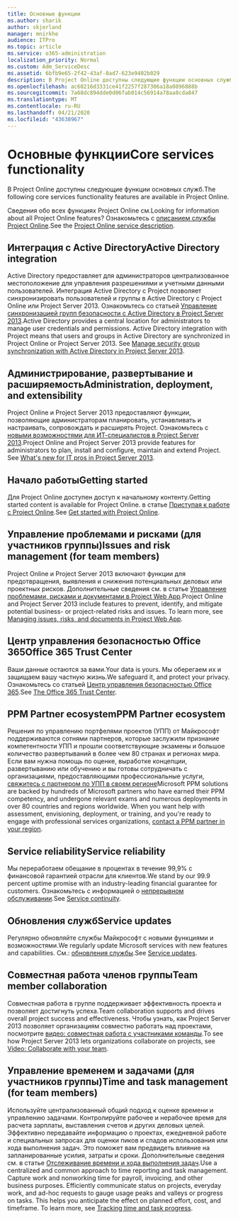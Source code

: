 ```yaml
---
title: Основные функции
ms.author: sharik
author: skjerland
manager: mnirkhe
audience: ITPro
ms.topic: article
ms.service: o365-administration
localization_priority: Normal
ms.custom: Adm_ServiceDesc
ms.assetid: 6bfb9e65-2f42-43af-8ad7-623e9402b029
description: В Project Online доступны следующие функции основных служб.
ms.openlocfilehash: ac60216d3331ce41f2257f287306a18a0896888b
ms.sourcegitcommit: 7a68dc894dde0d06fab014c56914a78aa8cda847
ms.translationtype: MT
ms.contentlocale: ru-RU
ms.lasthandoff: 04/21/2020
ms.locfileid: "43638967"
---
```

# <a name="core-services-functionality"></a><span data-ttu-id="a5e67-103">Основные функции</span><span class="sxs-lookup"><span data-stu-id="a5e67-103">Core services functionality</span></span>

<span data-ttu-id="a5e67-104">В Project Online доступны следующие функции основных служб.</span><span class="sxs-lookup"><span data-stu-id="a5e67-104">The following core services functionality features are available in Project Online.</span></span>
  
<span data-ttu-id="a5e67-105">Сведения обо всех функциях Project Online см.</span><span class="sxs-lookup"><span data-stu-id="a5e67-105">Looking for information about all Project Online features?</span></span> <span data-ttu-id="a5e67-106">Ознакомьтесь с [описанием службы Project Online](project-online-service-description.md).</span><span class="sxs-lookup"><span data-stu-id="a5e67-106">See the [Project Online service description](project-online-service-description.md).</span></span>
  
## <a name="active-directory-integration"></a><span data-ttu-id="a5e67-107">Интеграция с Active Directory</span><span class="sxs-lookup"><span data-stu-id="a5e67-107">Active Directory integration</span></span>

<span data-ttu-id="a5e67-p102">Active Directory предоставляет для администраторов централизованное местоположение для управления разрешениями и учетными данными пользователей. Интеграция Active Directory с Project позволяет синхронизировать пользователей и группы в Active Directory с Project Online или Project Server 2013. Ознакомьтесь со статьей [Управление синхронизацией групп безопасности с Active Directory в Project Server 2013](https://go.microsoft.com/fwlink/p/?LinkId=402631).</span><span class="sxs-lookup"><span data-stu-id="a5e67-p102">Active Directory provides a central location for administrators to manage user credentials and permissions. Active Directory integration with Project means that users and groups in Active Directory are synchronized in Project Online or Project Server 2013. See [Manage security group synchronization with Active Directory in Project Server 2013](https://go.microsoft.com/fwlink/p/?LinkId=402631).</span></span>
  
## <a name="administration-deployment-and-extensibility"></a><span data-ttu-id="a5e67-111">Администрирование, развертывание и расширяемость</span><span class="sxs-lookup"><span data-stu-id="a5e67-111">Administration, deployment, and extensibility</span></span>

<span data-ttu-id="a5e67-p103">Project Online и Project Server 2013 предоставляют функции, позволяющие администраторам планировать, устанавливать и настраивать, сопровождать и расширять Project. Ознакомьтесь с [новыми возможностями для ИТ-специалистов в Project Server 2013](https://go.microsoft.com/fwlink/p/?LinkId=272017).</span><span class="sxs-lookup"><span data-stu-id="a5e67-p103">Project Online and Project Server 2013 provide features for administrators to plan, install and configure, maintain and extend Project. See [What's new for IT pros in Project Server 2013](https://go.microsoft.com/fwlink/p/?LinkId=272017).</span></span>
  
## <a name="getting-started"></a><span data-ttu-id="a5e67-114">Начало работы</span><span class="sxs-lookup"><span data-stu-id="a5e67-114">Getting started</span></span>

<span data-ttu-id="a5e67-115">Для Project Online доступен доступ к начальному контенту.</span><span class="sxs-lookup"><span data-stu-id="a5e67-115">Getting started content is available for Project Online.</span></span> <span data-ttu-id="a5e67-116">в статье [Приступая к работе с Project Online](https://support.office.com/en-us/article/Get-started-with-Project-Online-E3E5F64F-ADA5-4F9D-A578-130B2D4E5F11?ui=en-US&amp;rs=en-US&amp;ad=US).</span><span class="sxs-lookup"><span data-stu-id="a5e67-116">See [Get started with Project Online](https://support.office.com/en-us/article/Get-started-with-Project-Online-E3E5F64F-ADA5-4F9D-A578-130B2D4E5F11?ui=en-US&amp;rs=en-US&amp;ad=US).</span></span>
  
## <a name="issues-and-risk-management-for-team-members"></a><span data-ttu-id="a5e67-117">Управление проблемами и рисками (для участников группы)</span><span class="sxs-lookup"><span data-stu-id="a5e67-117">Issues and risk management (for team members)</span></span>

<span data-ttu-id="a5e67-p105">Project Online и Project Server 2013 включают функции для предотвращения, выявления и снижения потенциальных деловых или проектных рисков. Дополнительные сведения см. в статье [Управление проблемами, рисками и документами в Project Web App](https://go.microsoft.com/fwlink/?LinkId=402634).</span><span class="sxs-lookup"><span data-stu-id="a5e67-p105">Project Online and Project Server 2013 include features to prevent, identify, and mitigate potential business- or project-related risks and issues. To learn more, see [Managing issues, risks, and documents in Project Web App](https://go.microsoft.com/fwlink/?LinkId=402634).</span></span>
  
## <a name="office-365-trust-center"></a><span data-ttu-id="a5e67-120">Центр управления безопасностью Office 365</span><span class="sxs-lookup"><span data-stu-id="a5e67-120">Office 365 Trust Center</span></span>

<span data-ttu-id="a5e67-121">Ваши данные остаются за вами.</span><span class="sxs-lookup"><span data-stu-id="a5e67-121">Your data is yours.</span></span> <span data-ttu-id="a5e67-122">Мы оберегаем их и защищаем вашу частную жизнь.</span><span class="sxs-lookup"><span data-stu-id="a5e67-122">We safeguard it, and protect your privacy.</span></span> <span data-ttu-id="a5e67-123">Ознакомьтесь со статьей [Центр управления безопасностью Office 365](https://go.microsoft.com/fwlink/?LinkId=402637).</span><span class="sxs-lookup"><span data-stu-id="a5e67-123">See [The Office 365 Trust Center](https://go.microsoft.com/fwlink/?LinkId=402637).</span></span>
  
## <a name="ppm-partner-ecosystem"></a><span data-ttu-id="a5e67-124">PPM Partner ecosystem</span><span class="sxs-lookup"><span data-stu-id="a5e67-124">PPM Partner ecosystem</span></span>

<span data-ttu-id="a5e67-p107">Решения по управлению портфелями проектов (УПП) от Майкрософт поддерживаются сотнями партнеров, которые заслужили признание компетентности УПП и прошли соответствующие экзамены и большое количество развертываний в более чем 80 странах и регионах мира. Если вам нужна помощь по оценке, выработке концепции, развертыванию или обучению и вы готовы сотрудничать с организациями, предоставляющими профессиональные услуги, [свяжитесь с партнером по УПП в своем регионе](https://go.microsoft.com/fwlink/p/?LinkId=272646)</span><span class="sxs-lookup"><span data-stu-id="a5e67-p107">Microsoft PPM solutions are backed by hundreds of Microsoft partners who have earned their PPM competency, and undergone relevant exams and numerous deployments in over 80 countries and regions worldwide. When you want help with assessment, envisioning, deployment, or training, and you're ready to engage with professional services organizations, [contact a PPM partner in your region](https://go.microsoft.com/fwlink/p/?LinkId=272646).</span></span>
  
## <a name="service-reliability"></a><span data-ttu-id="a5e67-127">Service reliability</span><span class="sxs-lookup"><span data-stu-id="a5e67-127">Service reliability</span></span>

<span data-ttu-id="a5e67-128">Мы переработаем обещание в процентах в течение 99,9% с финансовой гарантией отрасли для клиентов.</span><span class="sxs-lookup"><span data-stu-id="a5e67-128">We stand by our 99.9 percent uptime promise with an industry-leading financial guarantee for customers.</span></span> <span data-ttu-id="a5e67-129">Ознакомьтесь с информацией о [непрерывном обслуживании](https://go.microsoft.com/fwlink/?LinkId=402653).</span><span class="sxs-lookup"><span data-stu-id="a5e67-129">See [Service continuity](https://go.microsoft.com/fwlink/?LinkId=402653).</span></span>
  
## <a name="service-updates"></a><span data-ttu-id="a5e67-130">Обновления служб</span><span class="sxs-lookup"><span data-stu-id="a5e67-130">Service updates</span></span>

<span data-ttu-id="a5e67-131">Регулярно обновляйте службы Майкрософт с новыми функциями и возможностями.</span><span class="sxs-lookup"><span data-stu-id="a5e67-131">We regularly update Microsoft services with new features and capabilities.</span></span> <span data-ttu-id="a5e67-132">См.: [обновления службы](../office-365-platform-service-description/service-updates.md).</span><span class="sxs-lookup"><span data-stu-id="a5e67-132">See [Service updates](../office-365-platform-service-description/service-updates.md).</span></span>
  
## <a name="team-member-collaboration"></a><span data-ttu-id="a5e67-133">Совместная работа членов группы</span><span class="sxs-lookup"><span data-stu-id="a5e67-133">Team member collaboration</span></span>

<span data-ttu-id="a5e67-134">Совместная работа в группе поддерживает эффективность проекта и позволяет достигнуть успеха.</span><span class="sxs-lookup"><span data-stu-id="a5e67-134">Team collaboration supports and drives overall project success and effectiveness.</span></span> <span data-ttu-id="a5e67-135">Чтобы узнать, как Project Server 2013 позволяет организациям совместно работать над проектами, посмотрите [видео: совместная работа с участниками команды](https://go.microsoft.com/fwlink/?LinkId=402628).</span><span class="sxs-lookup"><span data-stu-id="a5e67-135">To see how Project Server 2013 lets organizations collaborate on projects, see [Video: Collaborate with your team](https://go.microsoft.com/fwlink/?LinkId=402628).</span></span>
  
## <a name="time-and-task-management-for-team-members"></a><span data-ttu-id="a5e67-136">Управление временем и задачами (для участников группы)</span><span class="sxs-lookup"><span data-stu-id="a5e67-136">Time and task management (for team members)</span></span>

<span data-ttu-id="a5e67-p111">Используйте централизованный общий подход к оценке времени и управлению задачами. Контролируйте рабочее и нерабочее время для расчета зарплаты, выставления счетов и других деловых целей. Эффективно передавайте информацию о проектах, ежедневной работе и специальных запросах для оценки пиков и спадов использования или хода выполнения задач. Это поможет вам предвидеть влияние на запланированные усилия, затраты и сроки. Дополнительные сведения см. в статье [Отслеживание времени и хода выполнения задач](https://go.microsoft.com/fwlink/p/?LinkId=271321).</span><span class="sxs-lookup"><span data-stu-id="a5e67-p111">Use a centralized and common approach to time reporting and task management. Capture work and nonworking time for payroll, invoicing, and other business purposes. Efficiently communicate status on projects, everyday work, and ad-hoc requests to gauge usage peaks and valleys or progress on tasks. This helps you anticipate the effect on planned effort, cost, and timeframe. To learn more, see [Tracking time and task progress](https://go.microsoft.com/fwlink/p/?LinkId=271321).</span></span>
  